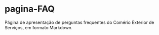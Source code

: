 # pagina-FAQ
Página de apresentação de perguntas frequentes do Comério Exterior de Serviços, em formato Markdown.
